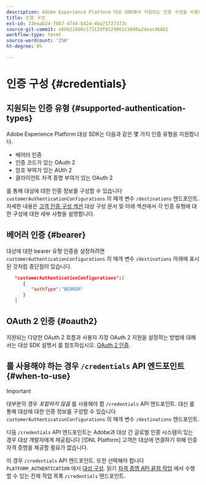 ```yaml
---
description: Adobe Experience Platform 대상 SDK에서 지원되는 인증 구성을 사용하여 사용자를 인증하고 데이터를 대상 종단점으로 활성화합니다.
title: 인증 구성
exl-id: 33eaab24-f867-4744-b424-4ba71727373c
source-git-commit: e6d922800c17312df8529061c56d8a2deac46662
workflow-type: tm+mt
source-wordcount: '256'
ht-degree: 0%

---
```


# 인증 구성 {#credentials}

## 지원되는 인증 유형 {#supported-authentication-types}

Adobe Experience Platform 대상 SDK는 다음과 같은 몇 가지 인증 유형을 지원합니다.

* 베어러 인증
* 인증 코드가 있는 OAuth 2
* 암호 부여가 있는 AUth 2
* 클라이언트 자격 증명 부여가 있는 OAuth 2

를 통해 대상에 대한 인증 정보를 구성할 수 있습니다 `customerAuthenticationConfigurations` 의 매개 변수 `/destinations` 엔드포인트. 자세한 내용은 [고객 인증 구성 섹션](./destination-configuration.md#customer-authentication-configurations) 대상 구성 문서 및 아래 섹션에서 각 인증 유형에 대한 구성에 대한 세부 사항을 설명합니다.

## 베어러 인증 {#bearer}

대상에 대한 bearer 유형 인증을 설정하려면 `customerAuthenticationConfigurations` 의 매개 변수 `/destinations` 아래에 표시된 것처럼 종단점이 있습니다.

```json
   "customerAuthenticationConfigurations":[
      {
         "authType":"BEARER"
      }
   ]
```

## OAuth 2 인증 {#oauth2}

지원되는 다양한 OAuth 2 흐름과 사용자 지정 OAuth 2 지원을 설정하는 방법에 대해서는 대상 SDK 설명서 를 참조하십시오. [OAuth 2 인증](./oauth2-authentication.md).


## 를 사용해야 하는 경우 `/credentials` API 엔드포인트 {#when-to-use}

>[!IMPORTANT]
>
>대부분의 경우 *포함하지 않음* 를 사용해야 함 `/credentials` API 엔드포인트. 대신 를 통해 대상에 대한 인증 정보를 구성할 수 있습니다 `customerAuthenticationConfigurations` 의 매개 변수 `/destinations` 엔드포인트.

다음 `/credentials` API 엔드포인트는 Adobe과 대상 간 글로벌 인증 시스템이 있는 경우 대상 개발자에게 제공됩니다 [!DNL Platform] 고객은 대상에 연결하기 위해 인증 자격 증명을 제공할 필요가 없습니다.

이 경우 `/credentials` API 엔드포인트. 또한 선택해야 합니다 `PLATFORM_AUTHENTICATION` 에서 [대상 구성](./destination-configuration.md#destination-delivery). 읽기 [자격 증명 API 끝점 작업](./credentials-configuration-api.md) 에서 수행할 수 있는 전체 작업 목록 `/credentials` 엔드포인트.
